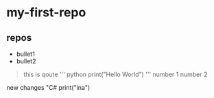 # my-first-repo
## repos
- bullet1
- bullet2

 > this is qoute
''' python
print("Hello World")
'''
number 1
>number 2
>
new changes
"C# print("ina")
